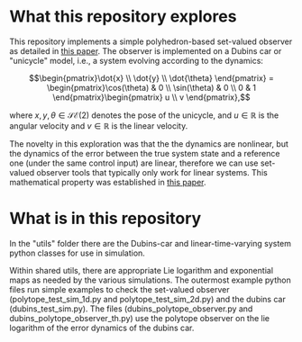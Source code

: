 # What this repository explores
This repository implements a simple polyhedron-based set-valued observer as detailed in [this paper](https://citeseerx.ist.psu.edu/document?repid=rep1&type=pdf&doi=0dd361c4ae2b294d4693922bcb75024a427d298a).  The observer is implemented on a Dubins car or "unicycle" model, i.e., a system evolving according to the dynamics:

$$\begin{pmatrix}\dot{x} \\ \dot{y} \\ \dot{\theta}
\end{pmatrix} = \begin{pmatrix}\cos(\theta) & 0 \\ \sin(\theta) & 0 \\ 0 & 1
\end{pmatrix}\begin{pmatrix}
u \\ v
\end{pmatrix},$$

where $x,y,\theta \in \mathcal{SE}(2)$ denotes the pose of the unicycle, and  $u\in\mathbb{R}$ is the angular velocity and $v\in\mathbb{R}$ is the linear velocity.

The novelty in this exploration was that the the dynamics are nonlinear, but the dynamics of the error between the true system state and a reference one (under the same control input) are linear, therefore we can use set-valued observer tools that typically only work for linear systems.  This mathematical property was established in [this paper](https://arxiv.org/pdf/1410.1465.pdf).

# What is in this repository
In the "utils" folder there are the Dubins-car and linear-time-varying system python classes for use in simulation.

Within shared utils, there are appropriate Lie logarithm and exponential maps as needed by the various simulations.  The outermost example python files run simple examples to check the set-valued observer (polytope_test_sim_1d.py and polytope_test_sim_2d.py) and the dubins car (dubins_test_sim.py). The files (dubins_polytope_observer.py and dubins_polytope_observer_th.py) use the polytope observer on the lie logarithm of the error dynamics of the dubins car.
